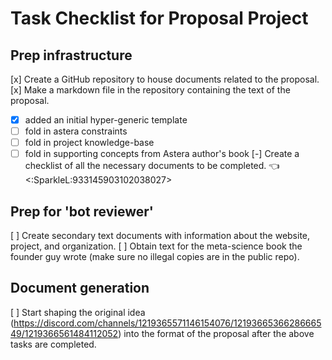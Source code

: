 # Task Checklist for Proposal Project

## Prep infrastructure
[x] Create a GitHub repository to house documents related to the proposal.
[x] Make a markdown file in the repository containing the text of the proposal.
- [x] added an initial hyper-generic template
- [ ] fold in astera constraints
- [ ] fold in project knowledge-base
- [ ] fold in supporting concepts from Astera author's book
[-] Create a checklist of all the necessary documents to be completed. 👈 <:SparkleL:933145903102038027> 

## Prep for 'bot reviewer' 
[ ] Create  secondary text documents with information about the website, project, and organization.
[ ] Obtain text for the meta-science book the founder guy wrote (make sure no illegal copies are in the public repo).

## Document generation 
 [ ] Start shaping the original idea (https://discord.com/channels/1219365571146154076/1219366536628666549/1219366561484112052) into the format of the proposal after the above tasks are completed.